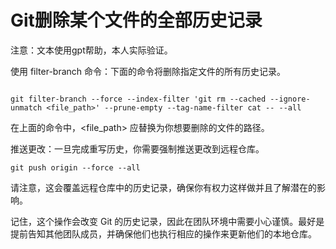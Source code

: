 # Git删除某个文件的全部历史记录

注意：文本使用gpt帮助，本人实际验证。


使用 filter-branch 命令：下面的命令将删除指定文件的所有历史记录。
```shell

git filter-branch --force --index-filter 'git rm --cached --ignore-unmatch <file_path>' --prune-empty --tag-name-filter cat -- --all
```

在上面的命令中，<file_path> 应替换为你想要删除的文件的路径。

推送更改：一旦完成重写历史，你需要强制推送更改到远程仓库。

```shell
git push origin --force --all
```

请注意，这会覆盖远程仓库中的历史记录，确保你有权力这样做并且了解潜在的影响。

记住，这个操作会改变 Git 的历史记录，因此在团队环境中需要小心谨慎。最好是提前告知其他团队成员，并确保他们也执行相应的操作来更新他们的本地仓库。